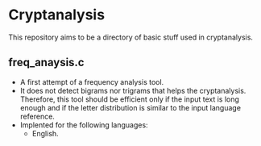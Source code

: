 # Cryptanalysis
This repository aims to be a directory of basic stuff used in cryptanalysis.

## freq_anaysis.c
* A first attempt of a frequency analysis tool.
* It does not detect bigrams nor trigrams that helps the cryptanalysis. Therefore, this tool should be efficient only if the input text is long enough and if the letter distribution is similar to the input language reference.
* Implented for the following languages:
  * English.
